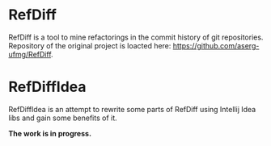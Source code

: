 # RefDiff
RefDiff is a tool to mine refactorings in the commit history of git repositories. Repository of the original project is loacted here: https://github.com/aserg-ufmg/RefDiff.

# RefDiffIdea
RefDiffIdea is an attempt to rewrite some parts of RefDiff using Intellij Idea libs and gain some benefits of it.

**The work is in progress.**
